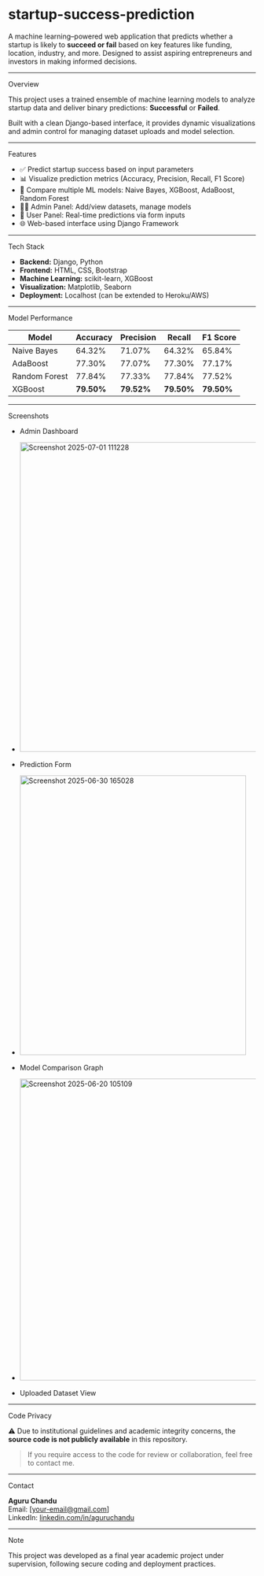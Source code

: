 # startup-success-prediction

A machine learning–powered web application that predicts whether a startup is likely to **succeed or fail** based on key features like funding, location, industry, and more. Designed to assist aspiring entrepreneurs and investors in making informed decisions.

---

Overview

This project uses a trained ensemble of machine learning models to analyze startup data and deliver binary predictions: **Successful** or **Failed**.

Built with a clean Django-based interface, it provides dynamic visualizations and admin control for managing dataset uploads and model selection.

---

Features

- ✅ Predict startup success based on input parameters
- 📊 Visualize prediction metrics (Accuracy, Precision, Recall, F1 Score)
- 🔧 Compare multiple ML models: Naive Bayes, XGBoost, AdaBoost, Random Forest
- 👨‍💼 Admin Panel: Add/view datasets, manage models
- 👤 User Panel: Real-time predictions via form inputs
- 🌐 Web-based interface using Django Framework

---

Tech Stack

- **Backend:** Django, Python
- **Frontend:** HTML, CSS, Bootstrap
- **Machine Learning:** scikit-learn, XGBoost
- **Visualization:** Matplotlib, Seaborn
- **Deployment:** Localhost (can be extended to Heroku/AWS)

---

Model Performance

| Model        | Accuracy | Precision | Recall | F1 Score |
|--------------|----------|-----------|--------|----------|
| Naive Bayes  | 64.32%   | 71.07%    | 64.32% | 65.84%   |
| AdaBoost     | 77.30%   | 77.07%    | 77.30% | 77.17%   |
| Random Forest| 77.84%   | 77.33%    | 77.84% | 77.52%   |
| XGBoost      | **79.50%** | **79.52%** | **79.50%** | **79.50%** |

---

Screenshots

- Admin Dashboard
- <img width="598" height="629" alt="Screenshot 2025-07-01 111228" src="https://github.com/user-attachments/assets/c69217f8-ca30-4abe-b997-c5b9419030c6" />

- Prediction Form
- <img width="460" height="568" alt="Screenshot 2025-06-30 165028" src="https://github.com/user-attachments/assets/5f5b575b-c6fb-4857-902d-6e75fee8e014" />

- Model Comparison Graph
- <img width="1181" height="613" alt="Screenshot 2025-06-20 105109" src="https://github.com/user-attachments/assets/93d3e7c2-ff59-4c20-a396-3ff7b84a87c0" />

- Uploaded Dataset View

---

Code Privacy

⚠️ Due to institutional guidelines and academic integrity concerns, the **source code is not publicly available** in this repository.

> If you require access to the code for review or collaboration, feel free to contact me.

---

Contact

**Aguru Chandu**  
Email: [your-email@gmail.com]  
LinkedIn: [linkedin.com/in/aguruchandu](https://linkedin.com/in/aguru7chandu)

---

Note

This project was developed as a final year academic project under supervision, following secure coding and deployment practices.



